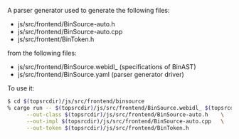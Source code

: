 A parser generator used to generate the following files:

- js/src/frontend/BinSource-auto.h
- js/src/frontend/BinSource-auto.cpp
- js/src/frontent/BinToken.h

from the following files:

- js/src/frontend/BinSource.webidl_ (specifications of BinAST)
- js/src/frontend/BinSource.yaml (parser generator driver)

To use it:
```sh
$ cd $(topsrcdir)/js/src/frontend/binsource
% cargo run -- $(topsrcdir)/js/src/frontend/BinSource.webidl_ $(topsrcdir)/js/src/frontend/BinSource.yaml \
      --out-class $(topsrcdir)/js/src/frontend/BinSource-auto.h    \
      --out-impl $(topsrcdir)/js/src/frontend/BinSource-auto.cpp   \
      --out-token $(topsrcdir)/js/src/frontend/BinToken.h
```
